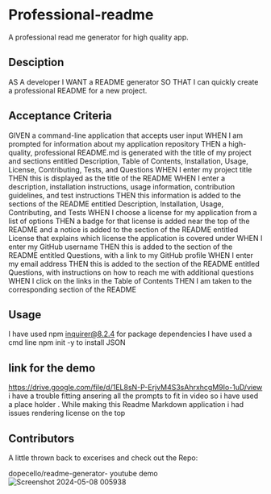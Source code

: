 # Professional-readme
A professional read me generator for high quality app.
## Desciption
AS A developer
I WANT a README generator
SO THAT I can quickly create a professional README for a new project. 
## Acceptance Criteria 
GIVEN a command-line application that accepts user input
WHEN I am prompted for information about my application repository
THEN a high-quality, professional README.md is generated with the title of my project and sections entitled Description, Table of Contents, Installation, Usage, License, Contributing, Tests, and Questions
WHEN I enter my project title
THEN this is displayed as the title of the README
WHEN I enter a description, installation instructions, usage information, contribution guidelines, and test instructions
THEN this information is added to the sections of the README entitled Description, Installation, Usage, Contributing, and Tests
WHEN I choose a license for my application from a list of options
THEN a badge for that license is added near the top of the README and a notice is added to the section of the README entitled License that explains which license the application is covered under
WHEN I enter my GitHub username
THEN this is added to the section of the README entitled Questions, with a link to my GitHub profile
WHEN I enter my email address
THEN this is added to the section of the README entitled Questions, with instructions on how to reach me with additional questions
WHEN I click on the links in the Table of Contents
THEN I am taken to the corresponding section of the README

## Usage

I have used npm inquirer@8.2.4 for package dependencies 
I have used a cmd line npm  init -y to install JSON


## link for the demo 
https://drive.google.com/file/d/1EL8sN-P-ErjvM4S3sAhrxhcgM9Io-1uD/view
i have a trouble fitting ansering all the prompts to fit in video so i have used a place holder .
While making this Readme Markdown application i had issues rendering license on the top 

## Contributors 
A little thrown back to excerises and check out the Repo:

dopecello/readme-generator- youtube demo 
![Screenshot 2024-05-08 005938](https://github.com/SoniiPP/Professional-readme/assets/157616916/b18a91b3-b915-4411-843b-31a1cbb3efd1)


